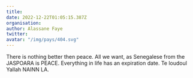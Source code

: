 ```yaml
---
title: 
date: 2022-12-22T01:05:15.387Z
organisation: 
author: Alassane Faye
twitter: 
avatar: "/img/pays/404.svg"
---
```


There is nothing better then peace. All we want, as Senegalese from the JASPOARA is PEACE. Everything in life has an expiration date. Te loudoul Yallah NAINN LA. 